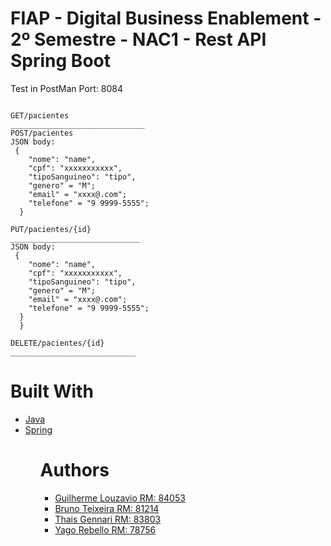 # FIAP - Digital Business Enablement - 2º Semestre - NAC1 - Rest API Spring Boot

Test in PostMan
Port: 8084

````

GET/pacientes
______________________________
POST/pacientes
JSON body:
 {
    "nome": "name",
    "cpf": "xxxxxxxxxxx",
    "tipoSanguineo": "tipo",
    "genero" = "M";
    "email" = "xxxx@.com";
    "telefone" = "9 9999-5555";
  }

PUT/pacientes/{id}
_____________________________
JSON body:
 {
    "nome": "name",
    "cpf": "xxxxxxxxxxx",
    "tipoSanguineo": "tipo",
    "genero" = "M";
    "email" = "xxxx@.com";
    "telefone" = "9 9999-5555";
  }
  }
  
DELETE/pacientes/{id} 
____________________________
````
# Built With 
<ul>
 <li>
  <a href="https://www.java.com/pt_BR/about/">Java</a>
 <li>
  <a href="https://spring.io/projects/spring-boot">Spring</a>
<ul/>
 
# Authors
<ul>
 <li>
  <a href="https://github.com/guilhermelouzavio">Guilherme Louzavio RM: 84053</a>
 <li>
  <a href="https://github.com/ibrunera">Bruno Teixeira RM: 81214</a>
   <li>
  <a href="https://github.com/TGF0911">Thais Gennari RM: 83803</a>
    <li>
  <a href="https://github.com/YagoRebello">Yago Rebello RM: 78756</a>
<ul/>

  
  

   




